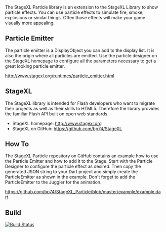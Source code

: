 The StageXL Particle library is an extension to the StageXL Library to show particle effects. You can use particle effects to simulate fire, smoke, explosions or similar things. Often those effects will make your game visually more appealing.

## Particle Emitter

The particle emitter is a DisplayObject you can add to the display list. It is also the origin where all particles are emitted. Use the particle designer on the StageXL homepage to configure all the parameters necessary to get a great looking particle emitter.    

<http://www.stagexl.org/runtimes/particle_emitter.html>

## StageXL

The StageXL library is intended for Flash developers who want to migrate their projects as well as their skills to HTML5. Therefore the library provides the familiar Flash API built on open web standards. 

* StageXL homepage: <http://www.stagexl.org>
* StageXL on GitHub: <https://github.com/bp74/StageXL>

## How To

The StageXL Particle repository on GitHub contains an example how to use the Particle Emitter and how to add it to the Stage. Start with the Particle Designer to configure the particle effect as desired. Then copy the generated JSON string to your Dart project and simply create the ParticleEmitter as shown in the example. Don't forget to add the ParticleEmitter to the Juggler for the animation. 

<https://github.com/bp74/StageXL_Particle/blob/master/example/example.dart>

## Build

[![Build Status](https://drone.io/github.com/bp74/StageXL_Particle/status.png)](https://drone.io/github.com/bp74/StageXL_Particle/latest)
